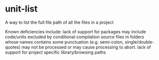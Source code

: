 # unit-list
A way to list the full file path of all the files in a project


Known deficiencies include:
  lack of support for packages
  may include code/units excluded by conditional compilation
  source files in folders whose names contains some punctuation (e.g. semi-colon, single/double-quotes) may not be processed or may cause processing to abort.
  lack of support for project specific library/browsing paths